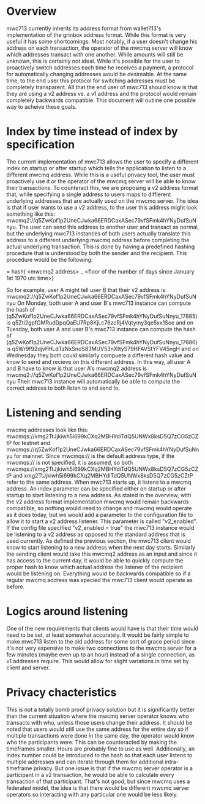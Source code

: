 # Overview

mwc713 currently inherits its address format from wallet713's implementation of the grinbox address format. While this format is very useful it has some shortcomings. Most notably, if a user doesn't change his address on each transaction, the operator of the mwcmq server
will know which addresses transact with one another. While amounts will still be unknown, this is certainly not ideal. While it's
possible for the user to proactively switch addresses each time he receives a payment, a protocol for automatically changing
addresses would be desireable. At the same time, to the end user this protocol for switching addresses must be completely
transparent. All that the end user of mwc713 should know is that they are using a v2 address vs. a v1 address and the
protocol would remain completely backwards compatible. This document will outline one possible way to acheive these goals.

# Index by time instead of index by specification

The current implementation of mwc713 allows the user to specify a different index on startup or after startup which tells
the application to listen to a different mwcmq address. While this is a useful privacy tool, the user must proactively use
it or the operator of the mwcmq server will be able to know their transactions. To counteract this, we are proposing a v2
address format that, while specifying a single address to users maps to diffierent underlying addresses that are actually
used on the mwcmq server. The idea is that if user wants to use a v2 address, to the user this address might look something
like this: mwcmq2://q5ZwKof1p2UneCJwka66ERDCaxASec79vfSFmk4hYNyDufSuNnyu. The user can send this address to another user
and transact as normal, but the underlying mwc713 instances of both users actually translate this address to a different
underlying mwcmq address before completing the actual underlying transaction. This is done by having a predefined hashing
procedure that is understood by both the sender and the recipient. This procedure would be the following:

<mwcmq address> = hash( \<mwcmq2 address\> _ <floor of the number of days since January 1st 1970 utc time>)

So for example, user A might tell user B that their v2 address is:
mwcmq2://q5ZwKof1p2UneCJwka66ERDCaxASec79vfSFmk4hYNyDufSuNnyu
On Monday, both user A and user B's mwc713 instance can compute the hash of
(q5ZwKof1p2UneCJwka66ERDCaxASec79vfSFmk4hYNyDufSuNnyu_17885) is
q5Zti2gpfGMRudDpqQaEU7Rp8KjLc76zcRj4Vqtymy3qe5xx1Soe
and on Tuesday, both user A and user B's mwc713 instance can compute the hash of
(q5ZwKof1p2UneCJwka66ERDCaxASec79vfSFmk4hYNyDufSuNnyu_17886) is
q5Wr9f92djvFHLdTzNxSnoS83MUV53nXttyS79HFAVStYFV45ngH
and on Wednesday they both could similarly compuete a different hash value and know to send and recieve on this different
address. In this way, all user A and B have to know is that user A's mwcmq2 address is
mwcmq2://q5ZwKof1p2UneCJwka66ERDCaxASec79vfSFmk4hYNyDufSuNnyu
Their mwc713 instance will automatically be able to compute the correct address to both listen to and send to.

# Listening and sending

mwcmq addresses look like this: mwcmqs://xmg2TtJjkiwh5i699kCXq2MBHYdiTdQ5UNWx8ksD5Q7zCG5zCZtP for testnet and
mwcmqs://q5ZwKof1p2UneCJwka66ERDCaxASec79vfSFmk4hYNyDufSuNnyu for mainnet. Since mwcmqs:// is the default address type, if the
mwcmqs:// is not specified, it is assumed, so both mwcmqs://xmg2TtJjkiwh5i699kCXq2MBHYdiTdQ5UNWx8ksD5Q7zCG5zCZtP and
xmg2TtJjkiwh5i699kCXq2MBHYdiTdQ5UNWx8ksD5Q7zCG5zCZtP refer to the same address. When mwc713 starts up, it listens to a mwcmq
address. An index parameter can be specified either on startup or after startup to start listening to a new address.
As stated in the overview, with the v2 address format implementation mwcmq would remain backwards compatible,
so nothing would need to change and mwcmq would operate as it does today, but we would add a parameter to the
configuration file to allow it to start a v2 address listener. This parameter is called "v2_enabled". If the config file
specified "v2_enabled = true" the mwc713 instance would be listening to a v2 address as opposed to the standard address
that is used currently. As defined the previous section, the mwc713 client would know to start listening to a new address
when the next day starts. Similarly the sending client would take this mwcmq2 address as an input and since it has access
to the current day, it would be able to quickly compute the proper hash to know which actual address the listener of the
recipient would be listening on. Everything would be backwards compatible so if a regular mwcmq address was specied the
mwc713 client would operate as before.

# Logics around listening

One of the new requirements that clients would have is that their time would need to be set, at least somewhat accurately.
It would be fairly simple to make mwc713 listen to the old address for some sort of grace period since it's not very
expensive to make two connections to the mwcmq server for a few minutes (maybe even up to an hour) instead of a single
connection, as v1 addresses require. This would allow for slight variations in time set by client and server.

# Privacy chacteristics

This is not a totally bomb proof privacy solution but it is significantly better than the current situation where the mwcmq
server operator knows who transacts with who, unless those users change their address. It should be noted that users would
still use the same address for the entire day so if multiple transactions were done in the same day, the operator would know
who the participants were. This can be counteracted by making the timeframes smaller. Hours are probably fine to use as well.
Additionally, an index number could be introduced to the hash so that each user listens to multiple addresses and can iterate
through them for additional intra-timeframe privacy. But one issue is that if the mwcmq server operator is a participant in
a v2 transaction, he would be able to calculate every transaction of that participant. That's not good, but since mwcmq uses
a federated model, the idea is that there would be different mwcmq server operators so interacting with any particular one
would be less likely.
